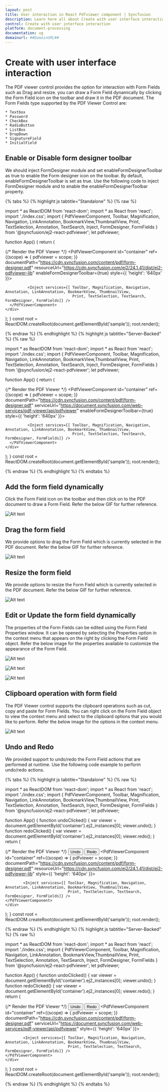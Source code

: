 ```yaml
---
layout: post
title: User interaction in React Pdfviewer component | Syncfusion
description: Learn here all about Create with user interface interaction in Syncfusion React Pdfviewer component of Syncfusion Essential JS 2 and more.
control: Create with user interface interaction
platform: document-processing
documentation: ug
domainurl: ##DomainURL##
---
```


# Create with user interface interaction

The PDF viewer control provides the option for interaction with Form Fields such as Drag and resize. you can draw a Form Field dynamically by clicking the Form Field icon on the toolbar and draw it in the PDF document. The Form Fields type supported by the PDF Viewer Control are:

    * Textbox
    * Password
    * CheckBox
    * RadioButton
    * ListBox
    * DropDown
    * SignatureField
    * InitialField

## Enable or Disable form designer toolbar

We should inject FormDesigner module and set enableFormDesignerToolbar as true to enable the Form designer icon on the toolbar. By default, enableFormDesignerToolbar is set as true. Use the following code to inject FormDesigner module and to enable the enableFormDesignerToolbar property.

{% tabs %}
{% highlight js tabtitle="Standalone" %}
{% raw %}

import * as ReactDOM from 'react-dom';
import * as React from 'react';
import './index.css';
import { PdfViewerComponent, Toolbar, Magnification, Navigation, LinkAnnotation, BookmarkView,ThumbnailView,
         Print, TextSelection, Annotation, TextSearch, Inject, FormDesigner, FormFields } from '@syncfusion/ej2-react-pdfviewer';
let pdfviewer;

function App() {
  return (<div>
    <div className='control-section'>
      {/* Render the PDF Viewer */}
      <PdfViewerComponent
        id="container"
        ref={(scope) => { pdfviewer = scope; }}
        documentPath="https://cdn.syncfusion.com/content/pdf/form-designer.pdf"
        resourceUrl="https://cdn.syncfusion.com/ej2/24.1.41/dist/ej2-pdfviewer-lib"
        enableFormDesignerToolbar={true}
        style={{ 'height': '640px' }}>

              <Inject services={[ Toolbar, Magnification, Navigation, Annotation, LinkAnnotation, BookmarkView, ThumbnailView,
                                  Print, TextSelection, TextSearch, FormDesigner, FormFields]} />
      </PdfViewerComponent>
    </div>
  </div>);
}
const root = ReactDOM.createRoot(document.getElementById('sample'));
root.render(<App />);

{% endraw %}
{% endhighlight %}
{% highlight js tabtitle="Server-Backed" %}
{% raw %}

import * as ReactDOM from 'react-dom';
import * as React from 'react';
import './index.css';
import { PdfViewerComponent, Toolbar, Magnification, Navigation, LinkAnnotation, BookmarkView,ThumbnailView,
         Print, TextSelection, Annotation, TextSearch, Inject, FormDesigner, FormFields } from '@syncfusion/ej2-react-pdfviewer';
let pdfviewer;

function App() {
  return (<div>
    <div className='control-section'>
      {/* Render the PDF Viewer */}
      <PdfViewerComponent
        id="container"
        ref={(scope) => { pdfviewer = scope; }}
        documentPath="https://cdn.syncfusion.com/content/pdf/form-designer.pdf"
        serviceUrl="https://document.syncfusion.com/web-services/pdf-viewer/api/pdfviewer"
        enableFormDesignerToolbar={true}
        style={{ 'height': '640px' }}>

              <Inject services={[ Toolbar, Magnification, Navigation, Annotation, LinkAnnotation, BookmarkView, ThumbnailView,
                                  Print, TextSelection, TextSearch, FormDesigner, FormFields]} />
      </PdfViewerComponent>
    </div>
  </div>);
}
const root = ReactDOM.createRoot(document.getElementById('sample'));
root.render(<App />);

{% endraw %}
{% endhighlight %}
{% endtabs %}

## Add the form field dynamically

Click the Form Field icon on the toolbar and then click on to the PDF document to draw a Form Field. Refer the below GIF for further reference.

![Alt text](../images/addformfield.gif)

## Drag the form field

We provide options to drag the Form Field which is currently selected in the PDF document. Refer the below GIF for further reference.

![Alt text](../images/dragformfield.gif)

## Resize the form field

We provide options to resize the Form Field which is currently selected in the PDF document. Refer the below GIF for further reference.

![Alt text](../images/resizeformfield.gif)

## Edit or Update the form field dynamically

The properties of the Form Fields can be edited using the Form Field Properties window. It can be opened by selecting the Properties option in the context menu that appears on the right by clicking the Form Field object. Refer the below image for the properties available to customize the appearance of the Form Field.

![Alt text](../images/generalproperties.png)

![Alt text](../images/appearanceproperties.png)

![Alt text](../images/dropdownproperties.png)

## Clipboard operation with form field

The PDF Viewer control supports the clipboard operations such as cut, copy and paste for Form Fields. You can right click on the Form Field object to view the context menu and select to the clipboard options that you would like to perform. Refer the below image for the options in the context menu.

![Alt text](../images/clipboardformfield.png)

## Undo and Redo

We provided support to undo/redo the Form Field actions that are performed at runtime. Use the following code example to perform undo/redo actions.

{% tabs %}
{% highlight js tabtitle="Standalone" %}
{% raw %}

import * as ReactDOM from 'react-dom';
import * as React from 'react';
import './index.css';
import { PdfViewerComponent, Toolbar, Magnification, Navigation, LinkAnnotation, BookmarkView,ThumbnailView,
         Print, TextSelection, Annotation, TextSearch, Inject, FormDesigner, FormFields } from '@syncfusion/ej2-react-pdfviewer';
let pdfviewer;

function App() {
  function undoClicked() {
    var viewer = document.getElementById('container').ej2_instances[0];
    viewer.undo();
  }
  function redoClicked() {
    var viewer = document.getElementById('container').ej2_instances[0];
    viewer.redo();
  }
  return (<div>
    <div className='control-section'>
    {/* Render the PDF Viewer */}
    <button onClick={undoClicked}>Undo</button>
    <button onClick={redoClicked}>Redo</button>
    <PdfViewerComponent
      id="container"
      ref={(scope) => { pdfviewer = scope; }}
      documentPath="https://cdn.syncfusion.com/content/pdf/form-designer.pdf"
      resourceUrl="https://cdn.syncfusion.com/ej2/24.1.41/dist/ej2-pdfviewer-lib"
      style={{ 'height': '640px' }}>

            <Inject services={[ Toolbar, Magnification, Navigation, Annotation, LinkAnnotation, BookmarkView, ThumbnailView,
                                Print, TextSelection, TextSearch, FormDesigner, FormFields]} />
    </PdfViewerComponent>
    </div>
  </div>);
}
const root = ReactDOM.createRoot(document.getElementById('sample'));
root.render(<App />);

{% endraw %}
{% endhighlight %}
{% highlight js tabtitle="Server-Backed" %}
{% raw %}

import * as ReactDOM from 'react-dom';
import * as React from 'react';
import './index.css';
import { PdfViewerComponent, Toolbar, Magnification, Navigation, LinkAnnotation, BookmarkView,ThumbnailView,
         Print, TextSelection, Annotation, TextSearch, Inject, FormDesigner, FormFields } from '@syncfusion/ej2-react-pdfviewer';
let pdfviewer;

function App() {
  function undoClicked() {
    var viewer = document.getElementById('container').ej2_instances[0];
    viewer.undo();
  }
  function redoClicked() {
    var viewer = document.getElementById('container').ej2_instances[0];
    viewer.redo();
  }
  return (<div>
    <div className='control-section'>
    {/* Render the PDF Viewer */}
    <button onClick={undoClicked}>Undo</button>
    <button onClick={redoClicked}>Redo</button>
    <PdfViewerComponent
      id="container"
      ref={(scope) => { pdfviewer = scope; }}
      documentPath="https://cdn.syncfusion.com/content/pdf/form-designer.pdf"
      serviceUrl="https://document.syncfusion.com/web-services/pdf-viewer/api/pdfviewer"
      style={{ 'height': '640px' }}>

            <Inject services={[ Toolbar, Magnification, Navigation, Annotation, LinkAnnotation, BookmarkView, ThumbnailView,
                                Print, TextSelection, TextSearch, FormDesigner, FormFields]} />
    </PdfViewerComponent>
    </div>
  </div>);
}
const root = ReactDOM.createRoot(document.getElementById('sample'));
root.render(<App />);

{% endraw %}
{% endhighlight %}
{% endtabs %}